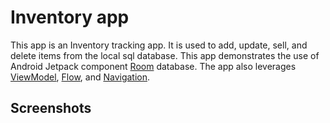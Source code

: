 Inventory app
==================================

This app is an Inventory tracking app. It is used to add, update, sell, and delete items from the local sql database.
This app demonstrates the use of Android Jetpack component [Room](https://developer.android.com/training/data-storage/room) database.
The app also leverages [ViewModel](https://developer.android.com/topic/libraries/architecture/viewmodel),
[Flow](https://developer.android.com/kotlin/flow),
and [Navigation](https://developer.android.com/topic/libraries/architecture/navigation/).

Screenshots
------------
